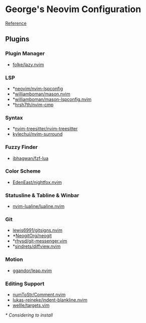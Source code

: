 # George's Neovim Configuration

[Reference](https://github.com/rockerBOO/awesome-neovim)

## Plugins

### Plugin Manager

* [folke/lazy.nvim](https://github.com/folke/lazy.nvim)

### LSP

* \*[neovim/nvim-lspconfig](https://github.com/neovim/nvim-lspconfig)
* \*[williamboman/mason.nvim](https://github.com/williamboman/mason.nvim)
* \*[williamboman/mason-lspconfig.nvim](https://github.com/williamboman/mason-lspconfig.nvim)
* \*[hrsh7th/nvim-cmp](https://github.com/hrsh7th/nvim-cmp)

### Syntax

* \*[nvim-treesitter/nvim-treesitter](https://github.com/nvim-treesitter/nvim-treesitter)
* [kylechui/nvim-surround](https://github.com/kylechui/nvim-surround)

### Fuzzy Finder

* [ibhagwan/fzf-lua](https://github.com/ibhagwan/fzf-lua)

### Color Scheme

* [EdenEast/nightfox.nvim](https://github.com/EdenEast/nightfox.nvim)

### Statusline & Tabline & Winbar
* [nvim-lualine/lualine.nvim](https://github.com/nvim-lualine/lualine.nvim)

### Git
* [lewis6991/gitsigns.nvim](https://github.com/lewis6991/gitsigns.nvim)
* \*[NeogitOrg/neogit](https://github.com/NeogitOrg/neogit)
* \*[rhysd/git-messenger.vim](https://github.com/rhysd/git-messenger.vim)
* \*[sindrets/diffview.nvim](https://github.com/sindrets/diffview.nvim)

### Motion
* [ggandor/leap.nvim](https://github.com/ggandor/leap.nvim)

### Editing Support
* [numToStr/Comment.nvim](https://github.com/numToStr/Comment.nvim)
* [lukas-reineke/indent-blankline.nvim](https://github.com/lukas-reineke/indent-blankline.nvim)
* [wellle/targets.vim](https://github.com/wellle/targets.vim)

_\* Considering to install_
